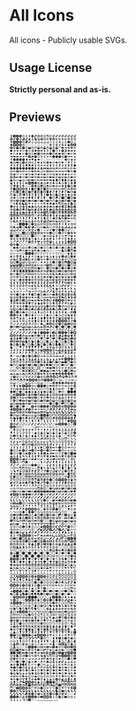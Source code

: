# All Icons
All icons - Publicly usable SVGs.

## Usage License

**Strictly personal and as-is.**

## Previews

<img src="preview.png" />
